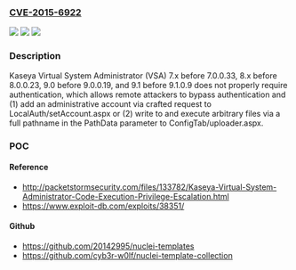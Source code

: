 ### [CVE-2015-6922](https://cve.mitre.org/cgi-bin/cvename.cgi?name=CVE-2015-6922)
![](https://img.shields.io/static/v1?label=Product&message=n%2Fa&color=blue)
![](https://img.shields.io/static/v1?label=Version&message=n%2Fa&color=blue)
![](https://img.shields.io/static/v1?label=Vulnerability&message=n%2Fa&color=brighgreen)

### Description

Kaseya Virtual System Administrator (VSA) 7.x before 7.0.0.33, 8.x before 8.0.0.23, 9.0 before 9.0.0.19, and 9.1 before 9.1.0.9 does not properly require authentication, which allows remote attackers to bypass authentication and (1) add an administrative account via crafted request to LocalAuth/setAccount.aspx or (2) write to and execute arbitrary files via a full pathname in the PathData parameter to ConfigTab/uploader.aspx.

### POC

#### Reference
- http://packetstormsecurity.com/files/133782/Kaseya-Virtual-System-Administrator-Code-Execution-Privilege-Escalation.html
- https://www.exploit-db.com/exploits/38351/

#### Github
- https://github.com/20142995/nuclei-templates
- https://github.com/cyb3r-w0lf/nuclei-template-collection

